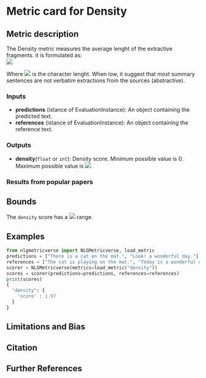 # Metric card for Density

## Metric description
The Density metric measures the average lenght of the extractive fragments. it is formulated as: <br><img src="https://render.githubusercontent.com/render/math?math={\frac{1}{|y|} \sum_{f \in F(x,y)} (|f|_c)^2}"><br>
  
Where <img src="https://render.githubusercontent.com/render/math?math={||_c}"> is the character lenght. When low, it suggest that most summary sentences are not verbatim extractions from the sources (abstractive).

### Inputs
- **predictions** (istance of EvaluationInstance): An object containing the predicted text.
- **references** (istance of EvaluationInstance): An object containing the reference text.

### Outputs
- **density**(`float` or `int`): Density score. Minimum possible value is 0. Maximum possible value is <img src="https://render.githubusercontent.com/render/math?math={|x|_c}">

### Results from popular papers

## Bounds
The `density` score has a <img src="https://render.githubusercontent.com/render/math?math={[0,|x|_c]}"> range.

## Examples
```python
from nlgmetricverse import NLGMetricverse, load_metric
predictions = ["There is a cat on the mat.", "Look! a wonderful day."]
references = ["The cat is playing on the mat.", "Today is a wonderful day"]
scorer = NLGMetricverse(metrics=load_metric("density"))
scores = scorer(predictions=predictions, references=references)
print(scores)
{ 
  "density": { 
    'score' : 1.97
  } 
}
```

## Limitations and Bias

## Citation

## Further References